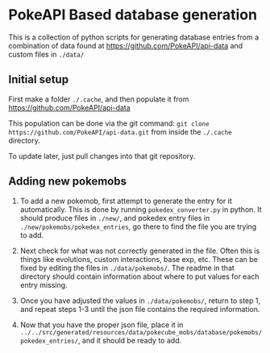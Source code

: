 # PokeAPI Based database generation

This is a collection of python scripts for generating database entries from a combination of data found at https://github.com/PokeAPI/api-data and custom files in `./data/`

## Initial setup

First make a folder `./.cache`, and then populate it from https://github.com/PokeAPI/api-data

This population can be done via the git command: `git clone https://github.com/PokeAPI/api-data.git` from inside the `./.cache` directory.

To update later, just pull changes into that git repository.

## Adding new pokemobs

1. To add a new pokemob, first attempt to generate the entry for it automatically. This is done by running `pokedex_converter.py` in python. It should produce files in `./new/`, and pokedex entry files in `./new/pokemobs/pokedex_entries`, go there to find the file you are trying to add.

2. Next check for what was not correctly generated in the file. Often this is things like evolutions, custom interactions, base exp, etc. These can be fixed by editing the files in `./data/pokemobs/`. The readme in that directory should contain information about where to put values for each entry missing.

3. Once you have adjusted the values in `./data/pokemobs/`, return to step 1, and repeat steps 1-3 until the json file contains the required information.

4. Now that you have the proper json file, place it in `../../src/generated/resources/data/pokecube_mobs/database/pokemobs/pokedex_entries/`, and it should be ready to add.

